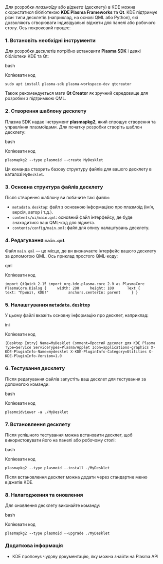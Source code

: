 Для розробки _плазмоїду_ або _віджета_ (десклету) в KDE можна скористатися бібліотекою **KDE Plasma Frameworks** та **Qt**. KDE підтримує різні типи десклетів (наприклад, на основі QML або Python), які дозволяють створювати індивідуальні віджети для панелі або робочого столу. Ось покроковий процес:

### 1. Встановіть необхідні інструменти

Для розробки десклетів потрібно встановити **Plasma SDK** і деякі бібліотеки KDE та Qt:

bash

Копіювати код

`sudo apt install plasma-sdk plasma-workspace-dev qtcreator`

Також рекомендується мати **Qt Creator** як зручний середовище для розробки з підтримкою QML.

### 2. Створення шаблону десклету

Плазма SDK надає інструмент **plasmapkg2**, який спрощує створення та управління плазмоїдами. Для початку розробки створіть шаблон десклету:

bash

Копіювати код

`plasmapkg2 --type plasmoid --create MyDesklet`

Ця команда створить базову структуру файлів для вашого десклету в каталозі `MyDesklet`.

### 3. Основна структура файлів десклету

Після створення шаблону ви побачите такі файли:

- `metadata.desktop`: файл з основною інформацією про плазмоїд (ім’я, версія, автор і т.д.).
- `contents/ui/main.qml`: основний файл інтерфейсу, де буде знаходитися ваш QML-код для віджета.
- `contents/config/main.xml`: файл для опису налаштувань десклету.

### 4. Редагування `main.qml`

Файл `main.qml` — це місце, де ви визначаєте інтерфейс вашого десклету за допомогою QML. Ось приклад простого QML-коду:

qml

Копіювати код

`import QtQuick 2.15 import org.kde.plasma.core 2.0 as PlasmaCore  PlasmaCore.Dialog {     width: 200     height: 100      Text {         text: "Привіт, KDE!"         anchors.centerIn: parent     } }`

### 5. Налаштування `metadata.desktop`

У цьому файлі вкажіть основну інформацію про десклет, наприклад:

ini

Копіювати код

`[Desktop Entry] Name=MyDesklet Comment=Простий десклет для KDE Plasma Type=Service ServiceTypes=Plasma/Applet Icon=applications-graphics X-KDE-PluginInfo-Name=mydesklet X-KDE-PluginInfo-Category=Utilities X-KDE-PluginInfo-Version=1.0`

### 6. Тестування десклету

Після редагування файлів запустіть ваш десклет для тестування за допомогою команди:

bash

Копіювати код

`plasmoidviewer -a ./MyDesklet`

### 7. Встановлення десклету

Після успішного тестування можна встановити десклет, щоб використовувати його на панелі або робочому столі:

bash

Копіювати код

`plasmapkg2 --type plasmoid --install ./MyDesklet`

Після встановлення десклет можна додати через стандартне меню віджетів KDE.

### 8. Налагодження та оновлення

Для оновлення десклету виконайте команду:

bash

Копіювати код

`plasmapkg2 --type plasmoid --upgrade ./MyDesklet`

### Додаткова інформація

- KDE пропонує чудову документацію, яку можна знайти на Plasma API
